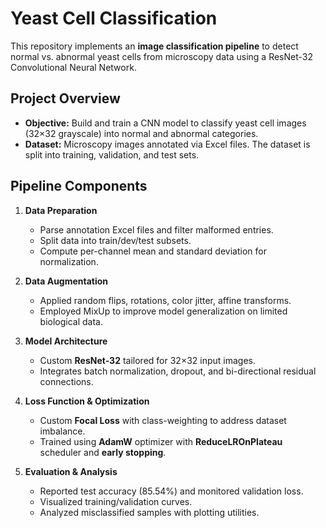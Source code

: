 # Yeast Cell Classification

This repository implements an **image classification pipeline** to detect normal vs. abnormal yeast cells from microscopy data using a ResNet-32 Convolutional Neural Network.

## Project Overview

- **Objective:** Build and train a CNN model to classify yeast cell images (32×32 grayscale) into normal and abnormal categories.  
- **Dataset:** Microscopy images annotated via Excel files. The dataset is split into training, validation, and test sets.

## Pipeline Components
1. **Data Preparation**  
   - Parse annotation Excel files and filter malformed entries.  
   - Split data into train/dev/test subsets.  
   - Compute per-channel mean and standard deviation for normalization.

2. **Data Augmentation**  
   - Applied random flips, rotations, color jitter, affine transforms.  
   - Employed MixUp to improve model generalization on limited biological data.

3. **Model Architecture**  
   - Custom **ResNet-32** tailored for 32×32 input images.  
   - Integrates batch normalization, dropout, and bi-directional residual connections.

4. **Loss Function & Optimization**  
   - Custom **Focal Loss** with class-weighting to address dataset imbalance.  
   - Trained using **AdamW** optimizer with **ReduceLROnPlateau** scheduler and **early stopping**.

5. **Evaluation & Analysis**  
   - Reported test accuracy (85.54%) and monitored validation loss.  
   - Visualized training/validation curves.  
   - Analyzed misclassified samples with plotting utilities.

